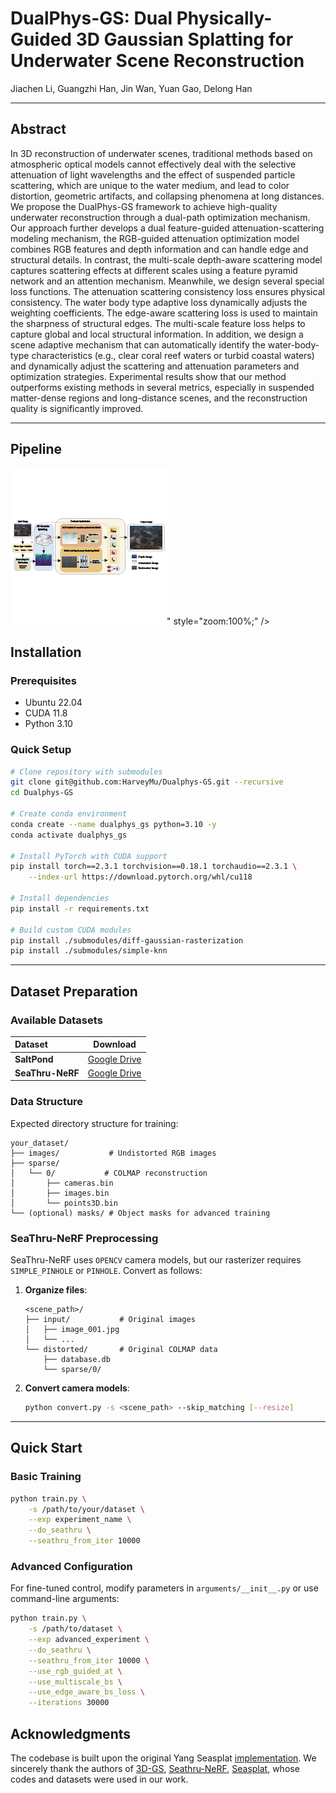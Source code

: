 # DualPhys-GS: Dual Physically-Guided 3D Gaussian Splatting for Underwater Scene Reconstruction

<div align="left">
Jiachen Li, Guangzhi Han, Jin Wan, Yuan Gao, Delong Han

</div>

---

## Abstract

In 3D reconstruction of underwater scenes, traditional methods based on atmospheric optical models cannot effectively deal with the selective attenuation of light wavelengths and the effect of suspended particle scattering, which are unique to the water medium, and lead to color distortion, geometric artifacts, and collapsing phenomena at long distances. We propose the DualPhys-GS framework to achieve high-quality underwater reconstruction through a dual-path optimization mechanism. Our approach further develops a dual feature-guided attenuation-scattering modeling mechanism, the RGB-guided attenuation optimization model combines RGB features and depth information and can handle edge and structural details. In contrast, the multi-scale depth-aware scattering model captures scattering effects at different scales using a feature pyramid network and an attention mechanism. Meanwhile, we design several special loss functions. The attenuation scattering consistency loss ensures physical consistency. The water body type adaptive loss dynamically adjusts the weighting coefficients. The edge-aware scattering loss is used to maintain the sharpness of structural edges. The multi-scale feature loss helps to capture global and local structural information. In addition, we design a scene adaptive mechanism that can automatically identify the water-body-type characteristics (e.g., clear coral reef waters or turbid coastal waters) and dynamically adjust the scattering and attenuation parameters and optimization strategies. Experimental results show that our method outperforms existing methods in several metrics, especially in suspended matter-dense regions and long-distance scenes, and the reconstruction quality is significantly improved.

---

## Pipeline

![pipeline](https://github.com/Hangz0416/Dualphys-GS/blob/master/assets/pipeline.png)" style="zoom:100%;" />

## Installation

### Prerequisites

- Ubuntu 22.04
- CUDA 11.8
- Python 3.10

### Quick Setup

```bash
# Clone repository with submodules
git clone git@github.com:HarveyMu/Dualphys-GS.git --recursive
cd Dualphys-GS

# Create conda environment
conda create --name dualphys_gs python=3.10 -y
conda activate dualphys_gs

# Install PyTorch with CUDA support
pip install torch==2.3.1 torchvision==0.18.1 torchaudio==2.3.1 \
    --index-url https://download.pytorch.org/whl/cu118

# Install dependencies
pip install -r requirements.txt

# Build custom CUDA modules
pip install ./submodules/diff-gaussian-rasterization
pip install ./submodules/simple-knn
```

---

## Dataset Preparation

### Available Datasets

| Dataset                | Download                                                                                        |
| :--------------------- | ----------------------------------------------------------------------------------------------- |
| **SaltPond**     | [Google Drive](https://drive.google.com/file/d/1gItZkfEFmXZzIRh5b6wXeWD6GappX-QN/view?usp=sharing) |
| **SeaThru-NeRF** | [Google Drive](https://drive.google.com/uc?export=download&id=1RzojBFvBWjUUhuJb95xJPSNP3nJwZWaT)   |

### Data Structure

Expected directory structure for training:

```
your_dataset/
├── images/           # Undistorted RGB images
├── sparse/
│   └── 0/           # COLMAP reconstruction
│       ├── cameras.bin
│       ├── images.bin
│       └── points3D.bin
└── (optional) masks/ # Object masks for advanced training
```

### SeaThru-NeRF Preprocessing

SeaThru-NeRF uses `OPENCV` camera models, but our rasterizer requires `SIMPLE_PINHOLE` or `PINHOLE`. Convert as follows:

1. **Organize files**:

   ```
   <scene_path>/
   ├── input/           # Original images
   │   ├── image_001.jpg
   │   └── ...
   └── distorted/       # Original COLMAP data
       ├── database.db
       └── sparse/0/
   ```
2. **Convert camera models**:

   ```bash
   python convert.py -s <scene_path> --skip_matching [--resize]
   ```

---

## Quick Start



### Basic Training

```bash
python train.py \
    -s /path/to/your/dataset \
    --exp experiment_name \
    --do_seathru \
    --seathru_from_iter 10000
```

### Advanced Configuration

For fine-tuned control, modify parameters in `arguments/__init__.py` or use command-line arguments:

```bash
python train.py \
    -s /path/to/dataset \
    --exp advanced_experiment \
    --do_seathru \
    --seathru_from_iter 10000 \
    --use_rgb_guided_at \
    --use_multiscale_bs \
    --use_edge_aware_bs_loss \
    --iterations 30000
```
## Acknowledgments
The codebase is built upon the original Yang Seasplat [implementation](https://github.com/dxyang/seasplat/). We sincerely thank the authors of [3D-GS](https://github.com/graphdeco-inria/gaussian-splatting), [Seathru-NeRF](https://sea-thru-nerf.github.io/), [Seasplat](https://github.com/dxyang/seasplat/), whose codes and datasets were used in our work.
